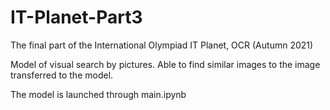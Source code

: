 # IT-Planet-Part3

The final part of the International Olympiad IT Planet, OCR (Autumn 2021)

Model of visual search by pictures. 
Able to find similar images to the image transferred to the model.

The model is launched through main.ipynb
